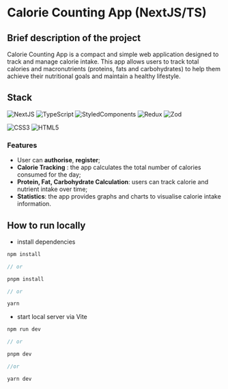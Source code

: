 # Сalorie Counting App (NextJS/TS)

## Brief description of the project

Calorie Counting App is a compact and simple web application designed to track and manage calorie intake. This app allows users to track total calories and macronutrients (proteins, fats and carbohydrates) to help them achieve their nutritional goals and maintain a healthy lifestyle.

## Stack

![NextJS](	https://img.shields.io/badge/next%20js-000000?style=for-the-badge&logo=nextdotjs&logoColor=white)
![TypeScript](https://img.shields.io/badge/typescript-%23007ACC.svg?style=for-the-badge&logo=typescript&logoColor=white)
![StyledComponents](https://img.shields.io/badge/styled--components-DB7093?style=for-the-badge&logo=styled-components&logoColor=white)
![Redux](https://img.shields.io/badge/Redux-593D88?style=for-the-badge&logo=redux&logoColor=white)
![Zod](https://img.shields.io/badge/Zod-000000?style=for-the-badge&logo=zod&logoColor=3068B7)

![CSS3](https://img.shields.io/badge/css3-%231572B6.svg?style=for-the-badge&logo=css3&logoColor=white)
![HTML5](https://img.shields.io/badge/html5-%23E34F26.svg?style=for-the-badge&logo=html5&logoColor=white)

### Features
* User can **authorise**, **register**;
* **Calorie Tracking** : the app calculates the total number of calories consumed for the day;
* **Protein, Fat, Carbohydrate Calculation**: users can track calorie and nutrient intake over time;
* **Statistics**: the app provides graphs and charts to visualise calorie intake information.

## How to run locally

* install dependencies
```js
npm install

// or

pnpm install

// or

yarn
```
* start local server via Vite
```js
npm run dev

// or

pnpm dev

//or

yarn dev
```

